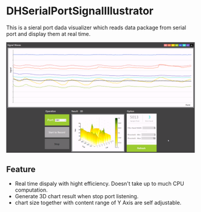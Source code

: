 # DHSerialPortSignalIllustrator

This is a sieral port dada visualizer which reads data package from serial port and display them at real time. 

![image](https://github.com/DavidHSW/DHSerialPortSignalIllustrator/blob/master/ScreenShot.PNG)

## Feature

* Real time dispaly with hight efficiency. Doesn't take up to much CPU computation. 
* Generate 3D chart result when stop port listening.
* chart size together with content range of Y Axis are self adjustable.
